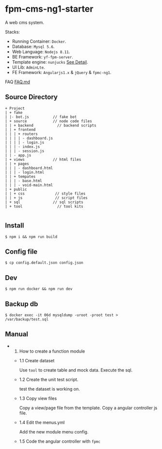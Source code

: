# fpm-cms-ng1-starter

A web cms system.

Stacks:

- Running Container: `Docker`.
- Database: `Mysql 5.6`.
- Web Language: `Nodejs 8.11`.
- BE Framework: `yf-fpm-server`.
- Template engine: `nunjucks` [See Detail](https://nunjucks.bootcss.com/templating.html).
- UI Lib: `AdminLte`.
- FE Framework: `Angularjs1.x` & `jQuery` & `fpmc-ng1`.


FAQ [FAQ.md](./FAQ.md)

## Source Directory

```
+ Project
| + fake
| |- bot.js           // fake bot
| + source            // node code files
| | + backend           // backend scripts
| | + frontend
| | | + routers
| | | | - dashboard.js
| | | | - login.js
| | | - index.js
| | | - session.js
| | - app.js
| + views             // html files
| | + pages
| | | - dashboard.html
| | | - login.html
| | + tempates
| | | - base.html
| | | - void-main.html
| + public
| | + css              // style files
| | + js               // script files
| + sql               // sql scripts
| + tool                // tool kits


```

## Install

```
$ npm i && npm run build
```

## Config file

```
$ cp config.default.json config.json
```

## Dev

```
$ npm run docker && npm run dev
```

## Backup db
```
$ docker exec -it 06d mysqldump -uroot -proot test > /var/backup/test.sql
```

## Manual

- 1) How to create a function module
  - 1.1 Create dataset

    Use `tool` to create table and mock data.
    Execute the sql.

  - 1.2 Create the unit test script.

    test the dataset is working on.

  - 1.3 Copy view files

    Copy a view/page file from the template.
    Copy a angular controller js file.

  - 1.4 Edit the menus.yml

    Add the new module menu config.

  - 1.5 Code the angular controller with `fpmc`


